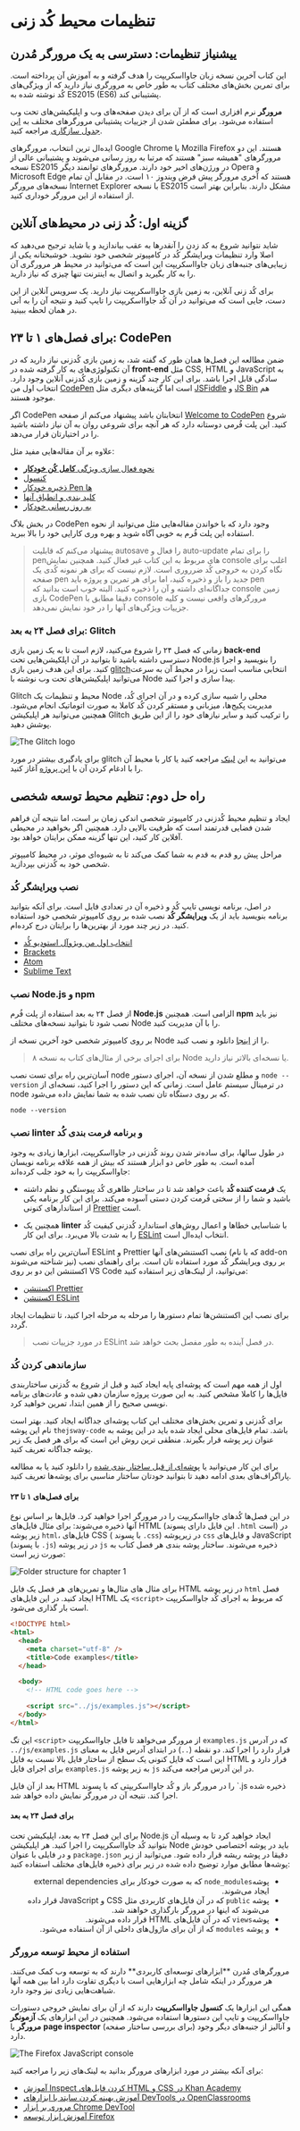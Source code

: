 # تنظیمات محیط کُد زنی

## ییشنیاز تنظیمات: دسترسی به یک مرورگر مُدرن

<p>

این کتاب آخرین نسخه زبان جاوااسکریپت را هدف گرفته و به آموزش آن پرداخته است. برای تمرین بخش‌های مختلف کتاب به طور خاص به مرورگری نیاز دارید که از
ویژگی‌های کُد نوشته شده به ES2015 (ES6) پشتیبانی کند.

</p>
<p>

**مرورگر** نرم افزاری است که از آن برای دیدن صفحه‌های وب و اپلیکیشن‌های تحت وب استفاده می‌شود. برای مطمئن شدن از جزییات پشتیبانی مرورگرهای مختلف به [این جدول سازگاری](https://kangax.github.io/compat-table/es6/) مراجعه کنید.

</p>

<p>

ایده‌ال ترین انتخاب، مرورگرهای Google Chrome یا Mozilla Firefox هستند. این دو مرورگرهای "همیشه سبز" هستند که مرتبا به روز رسانی می‌شوند و پشتیبانی عالی از نسخه ES2015 در ورژن‌های اخیر خود دارند. مرورگرهای توانمند دیگر Opera و Microsoft Edge هستند که آخری مرورگر پیش فرض ویندوز ۱۰ است. در مقابل آن تمام نسخه‌های مرورگر Internet Explorer با نسخه ES2015 مشکل دارند. بنابراین بهتر است از استفاده از این مرورگر خوداری کنید.

</p>

## گزینه اول: کُد زنی در محیط‌های آنلاین

<p>

شاید نتوانید شروع به کد زدن را آنقدرها به عقب بیاندازید و یا شاید ترجیح می‌دهید که اصلا وارد تنظیمات ویرایشگر کُد در کامپیوتر شخصی خود نشوید. خوشبختانه یکی از زیبایی‌های جنبه‌های زبان جاوااسکریپت این است که می‌توانید در محیط هر مرورگری آن را به کار بگیرید و اتصال به اینترنت تنها چیزی که نیاز دارید.

</p>
<p>

برای کُد زنی آنلاین، به زمین بازی جاوااسکریپت نیاز دارید. یک سرویس آنلاین از این دست، جایی است که می‌توانید در آن کُد جاوااسکریپت را تایپ کنید و نتیجه آن را به آنی در همان لحظه ببینید.

</p>

## برای فصل‌های ۱ تا ۲۳: CodePen

<p>

ضمن مطالعه این فصل‌ها همان طور که گفته شد، به زمین بازی کُدزنی نیاز دارید که در آن تکنولوژی‌های به کار گرفته شده در **front-end** مثل CSS, HTML و JavaScript به سادگی قابل اجرا باشد. برای این کار چند گزینه و زمین بازی کُدزنی آنلاین وجود دارد. انتخاب اول من [CodePen](http://codepen.io) است اما گزینه‌های دیگری مثل [JSFiddle](https://jsfiddle.net/) و [JS Bin](http://jsbin.com/) هم موجود هستند.

</p>

<p>

اگر CodePen انتخابتان باشد پیشنهاد می‌کنم از صفحه [Welcome to CodePen](https://codepen.io/hello/) شروع کنید. این پلت فُرمی دوستانه دارد که هر آنچه برای شروعی روان به آن نیاز داشته باشید را در اختیارتان قرار می‌دهد.

</p>

<p>

علاوه بر آن مقاله‌هایی مفید مثل:

</p>

- [نحوه فعال سازی ویژگی **کامل کُن خودکار**](https://blog.codepen.io/documentation/editor/autocomplete/)
- [کنسول](https://blog.codepen.io/documentation/editor/console/)
- [ذخیره خودکار Pen ها](https://blog.codepen.io/documentation/editor/autosave/)
- [کلید بندی و انطباق آنها](https://blog.codepen.io/documentation/editor/key-bindings/)
- [به روز رسانی خودکار](https://blog.codepen.io/documentation/editor/auto-updating-previews/)

<p>

در بخش بلاگ CodePen وجود دارد که با خواندن مقاله‌هایی مثل می‌توانید از نحوه استفاده این پلت فُرم به خوبی آگاه شوید و بهره وری کارایی خود را بالا ببرید.

</p>

> پیشنهاد می‌کنم که قابلیت autosave را فعال و auto-update را برای تمام pen‌های مربوط به این کتاب غیر فعال کنید. همچنین نمایش console اغلب برای نگاه کردن به خروجی کُد ضرروری است.
> لازم نیست که برای هر نمونه کُدی یک صفحه pen جدید را باز و ذخیره کنید، اما برای هر تمرین و پروژه باید pen جداگانه‌ای داشته و آن را ذخیره کنید.
> البته خوب است بدانید که console زمین بازی CodePen دقیقا مطابق با console مرورگرهای واقعی نیست و کلیه جزییات ویژگی‌های آنها را در خود نمایش نمی‌دهد.

### برای فصل ۲۴ به بعد: Glitch

<p>

زمانی که فصل ۲۴ را شروع می‌کنید، لازم است تا به یک زمین بازی **back-end** دسترسی داشته باشید تا بتوانید در آن اپلکیشن‌هایی تحت Node.js را بنویسید و اجرا کنید. برای این هدف زمین بازی [glitch](https://glitch.com)انتخابی مناسب است زیرا در محیط آن به سرعت می‌توانید اپلیکیشن‌های تحت وب نوشته با Node پیدا سازی و اجرا کنید.

</p>

<p>

Glitch محیط و تنظیمات یک Node محلی را شبیه سازی کرده و در آن اجرای کُد، مدیریت پکیج‌ها، میزبانی و مستقر کردن کُد کاملا به صورت اتوماتیک انجام می‌شود. همچنین می‌توانید هر اپلیکیشن Glitch را ترکیب کنید و سایر نیاز‌های خود را از این طریق پوشش دهید.

</p>

![The Glitch logo](images/appendix01-02.png)

<p>

برای یادگیری بیشتر در مورد glitch می‌توانید به این [لینک](https://glitch.com/about) مراجعه کنید یا کار با محیط آن را با ادغام کردن آن با [این پروژه](https://glitch.com/edit/#!/thejsway-starterapp) آغاز کنید.

</p>

## راه حل دوم: تنظیم محیط توسعه شخصی

<p>
ایجاد و تنظیم محیط کُدزنی در کامپیوتر شخصی اندکی زمان بر است، اما نتیجه آن فراهم شدن فضایی قدرتمند است که ظرفیت بالایی دارد. همچنین اگر بخواهید در محیطی آفلاین کار کنید، این تنها گزینه ممکن برایتان خواهد بود.
</p>

<p>
مراحل پیش رو قدم به قدم به شما کمک می‌کند تا به شیو‌ه‌ای موثر، در محیط کامیپوتر شخصی خود به کُدزنی بپردازید.
</p>

### نصب ویرایشگر کُد

در اصل، برنامه نویسی تایپ کُد و ذخیره آن در تعدادی فایل است.
برای آنکه بتوانید برنامه بنویسید باید از یک **ویرایشگر کُد** نصب شده بر روی کامپیوتر شخصی خود استفاده کنید. در زیر چند مورد از بهترین‌ها را برایتان درج کرده‌ام.

- [انتخاب اول من ویژوآل استودیو کُٔد](https://code.visualstudio.com/)
- [Brackets](http://brackets.io/)
- [Atom](https://atom.io/)
- [Sublime Text](https://www.sublimetext.com/)

### نصب Node.js و npm

<p>

از فصل ۲۴ به بعد استفاده از پلت فُرم **Node.js** الزامی است. همچنین **npm** نیز باید نصب شود تا بتوانید نسخه‌های مختلف Node را با آن مدیریت کنید.

</p>

<p>

بر روی کامیپوتر شخصی خود آخرین نسخه از Node را از [اینجا](https://nodejs.org) دانلود و نصب کنید.

</p>

> برای اجرای برخی از مثال‌های کتاب به نسخه ۸ Node یا نسخه‌ای بالاتر نیاز دارید.

آسان‌ترین راه برای تست نصب node و مطلع شدن از نسخه آن، اجرای دستور `node --version` در ترمینال سیستم عامل است. زمانی که این دستور را اجرا کنید، نسخه‌ای از node که بر روی دستگاه تان نصب شده به شما نمایش داده می‌شود.

```console
node --version
```

### نصب linter و برنامه فرمت بندی کُد

<p>
در طول سالها، برای ساده‌تر شدن روند کُدزنی در جاوااسکریپت، ابزارها زیادی به وجود آمده است. به طور خاص دو ابزار هستند که بیش از همه علاقه برنامه نویسان جاوااسکریپت را به خود جلب کرده‌اند:
</p>

<p>

- یک **فرمت کننده کُد** باعث خواهد شد تا در ساختار ظاهری کُد پیوستگی و نظم داشته باشید و شما را از سختی فُرمت کردن دستی آسوده می‌کند. برای این کار برنامه یکی از استاندارهای کنونی [Prettier](https://github.com/prettier/prettier) است.
</p>

<p>

- همچنین یک **linter** با شناسایی خطاها و اعمال روش‌های استاندارد کُدزنی کیفیت کُد را به شدت بالا می‌برد. برای این کار [ESLint](http://eslint.org) انتخاب ایده‌ال است.
</p>

<p>

آسان‌ترین راه برای نصب ESLint و Prettier نصب اکستنشن‌های آنها (که با نام add-on نیز شناخته می‌شوند) بر روی ویرایشگر کُد مورد استفاده‌ تان است. برای راهنمای نصب اکستنشن این دو بر روی VS Code می‌توانید، از لینک‌های زیر استفاده کنید:

</p>

- [اکستنشن Prettier](https://marketplace.visualstudio.com/items?itemName=esbenp.prettier-vscode)
- [اکستنشن ESLint](https://marketplace.visualstudio.com/items?itemName=dbaeumer.vscode-eslint)

برای نصب این اکستنشن‌ها تمام دستورها را مرحله به مرحله اجرا کنید، تا تنظیمات ایجاد گردد.

> در مورد جزییات نصب ESLint در فصل آینده به طور مفصل بحث خواهد شد.

### سازماندهی کردن کُد

<p>

اول از همه مهم است که پوشه‌ای پایه ایجاد کنید و قبل از شروع به کُدزنی ساختاربندی فایل‌ها را کاملا مشخص کنید. به این صورت پروژه سازمان دهی شده و عادت‌های برنامه نویسی صحیح را از همین ابتدا، تمرین خواهید کرد.

</p>

<p>

برای کُدزنی و تمرین بخش‌های مختلف این کتاب پوشه‌ای جداگانه ایجاد کنید. بهتر است نام این پوشه `thejsway-code` باشد. تمام فایل‌های محلی ایجاد شده باید در این پوشه به عنوان زیر پوشه قرار بگیرند. منطقی ترین روش این است که برای هر فصل یک زیر پوشه جداگانه تعریف کنید.

</p>

<p>

برای این کار می‌توانید یا [پوشه‌ای از قبل ساختار بندی شده](https://raw.githubusercontent.com/bpesquet/thejsway/master/resources/code-skeleton.zip)
را دانلود کنید یا به مطالعه پاراگراف‌های بعدی ادامه دهید تا بتوانید خودتان ساختار مناسبی برای پوشه‌ها تعریف کنید.

</p>

#### برای فصل‌های ۱ تا ۲۳

<p>

در این فصل‌ها کُدهای جاوااسکریپت را در مرورگر اجرا خواهید کرد. فایل‌ها بر اساس نوع آنها ذخیره می‌شوند: برای مثال فایل‌های HTML (این فایل دارای پسوند `.html` است) در زیر پوشه `html`، فایل‌های CSS ( با پسوند `.css`) در زیرپوشه `css` و فایل‌های JavaScript (با پسوند `.js`) در زیر پوشه `js` ذخیره می‌شوند. ساختار پوشه بندی هر فصل کتاب به صورت زیر است:

</p>

![Folder structure for chapter 1](images/appendix01-03.png)

<p>

برای مثال ‌های مثال‌ها و تمرین‌های هر فصل یک فایل HTML در زیر پوشه `html` فصل ایجاد کنید. در این فایل‌های HTML یک `<script>` که مربوط به اجرای کُد جاوااسکریپت است بار گذاری می‌شود.

</p>

```html
<!DOCTYPE html>
<html>
  <head>
    <meta charset="utf-8" />
    <title>Code examples</title>
  </head>

  <body>
    <!-- HTML code goes here -->

    <script src="../js/examples.js"></script>
  </body>
</html>
```

<p>

این تگ `<script>` از مرورگر می‌خواهد تا فایل جاوااسکریپت `examples.js` که در آدرس `../js/examples.js` قرار دارد را اجرا کند. دو نقطه (`..`) در ابتدای آدرس فایل به معنای این است که فایل کنونی یک سطح از ساختار فایل بالا نسبت به
فایل HTML قرار دارد و برای اجرای فایل `examples.js` به زیر پوشه `js` در این آدرس مراجعه می‌کند.

</p>

بعد از آن فایل HTML را در مرورگر باز و کُد جاوااسکریپتی که با پسوند `.js ذخیره شده اجرا کند. نتیجه آن در مرورگر نمایش داده خواهد شد.

#### برای فصل ۲۴ به بعد

<p>

برای این فصل‌ ۲۴ به بعد، اپلیکیشن تحت Node.js ایجاد خواهید کرد تا به وسیله آن بتوانید کُد جاوااسکریپت را اجرا کنید. هر اپلیکیشن Node باید در پوشه اختصاصی خودش و در فایلی با عنوان `package.json` دقیقا در پوشه ریشه قرار داده شود. می‌توانید از زیر پوشه‌ها مطابق موارد توضیح داده شده در زیر برای ذخیره فایل‌های مختلف استفاده کنید:

</p>

<div dir="rtl" style="text-align:right">

- پوشه`node_modules` که به صورت خودکار برای external dependencies ایجاد می‌شوند.
- پوشه `public` که در آن فایل‌های کاربردی مثل CSS و JavaScript قرار داده می‌شوند که اینها در مرورگر بارگذاری خواهند شد.
- پوشه`views` که در آن فایل‌های HTML قرار داده می‌شوند.
- و پوشه `modules` که از آن برای ماژول‌های داخلی از آن استفاده می‌شود.
</div>

### استفاده از محیط توسعه مرورگر

<p>
مرورگرهای مُدرن **ابزارهای توسعه‌ای کاربردی** دارند که به توسعه وب کمک می‌کنند. هر مرورگر در اینکه شامل چه ابزارهایی است با دیگری تفاوت دارد اما بین همه آنها شباهت‌هایی زیادی نیز وجود دارد.
</p>

<p>

همگی این ابزارها یک **کنسول جاوااسکریپت** دارند که از آن برای نمایش خروجی دستورات جاوااسکریپت و تایپ این دستورها استفاده می‌شود. همچنین در این ابزارهای یک **آزمونگر مرورگر** یا **page inspector** (برای بررسی ساختار صفحه) و آنالیز از جنبه‌های دیگر وجود دارد.

</p>

![The Firefox JavaScript console](images/chapter12-01.png)

برای آنکه بیشتر در مورد ابزارهای مرورگر بدانید به لینک‌های زیر را مراجعه کنید:

- [ آموزش Inspect کردن فایل‌های HTML و CSS در Khan Academy](https://www.khanacademy.org/computing/computer-programming/html-css/web-development-tools/a/using-the-browser-developer-tools)
- [آموزش بهینه کردن سایتد با ابزارهای DevTools در OpenClassrooms](https://openclassrooms.com/courses/optimize-your-website-with-devtools)
- [مروری بر ابزار Chrome DevTool](https://developer.chrome.com/devtools)
- [آموزش ابزار توسعه Firefox](https://developer.mozilla.org/en-US/docs/Tools)
